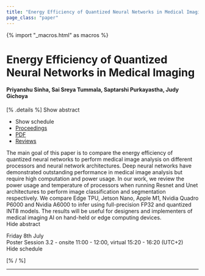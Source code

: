 ```yaml
---
title: "Energy Efficiency of Quantized Neural Networks in Medical Imaging"
page_class: "paper"
---
```


{% import "_macros.html" as macros %}

# Energy Efficiency of Quantized Neural Networks in Medical Imaging

#### Priyanshu Sinha, Sai Sreya Tummala, Saptarshi Purkayastha, Judy Gichoya

[% .details %]
<a class="toggle_visibility" data-selector=".abstract" data-level="3">Show abstract</a>
- <a class="toggle_visibility" data-selector=".schedule" data-level="3">Show schedule</a>
- <a href="">Proceedings</a>
- <a href="https://openreview.net/pdf?id=laP9b5P22kZ">PDF</a>
- <a href="https://openreview.net/forum?id=laP9b5P22kZ">Reviews</a>

<p>
    <span class="abstract">
        The main goal of this paper is to compare the energy efficiency of quantized neural networks to perform medical image analysis on different processors and neural network architectures. Deep neural networks have demonstrated outstanding performance in medical image analysis but require high computation and power usage. In our work, we review the power usage and temperature of processors when running Resnet and Unet architectures to perform image classification and segmentation respectively. We compare Edge TPU, Jetson Nano, Apple M1, Nvidia Quadro P6000 and Nvidia A6000 to infer using full-precision FP32 and quantized INT8 models. The results will be useful for designers and implementers of medical imaging AI on hand-held or edge computing devices.
        <br>
        <span class="actions"><a class="toggle_visibility" data-level="2">Hide abstract</a></span>
    </span>
</p>

<p>
    <span class="schedule">
        Friday 8th July<br>Poster Session 3.2 - onsite 11:00 - 12:00, virtual 15:20 - 16:20 (UTC+2)
        <br>
        <span class="actions"><a class="toggle_visibility" data-level="2">Hide schedule</a></span>
    </span>
</p>

[% / %]


---
<!-- { macros.presentation('', '', 720, 450) } -->
